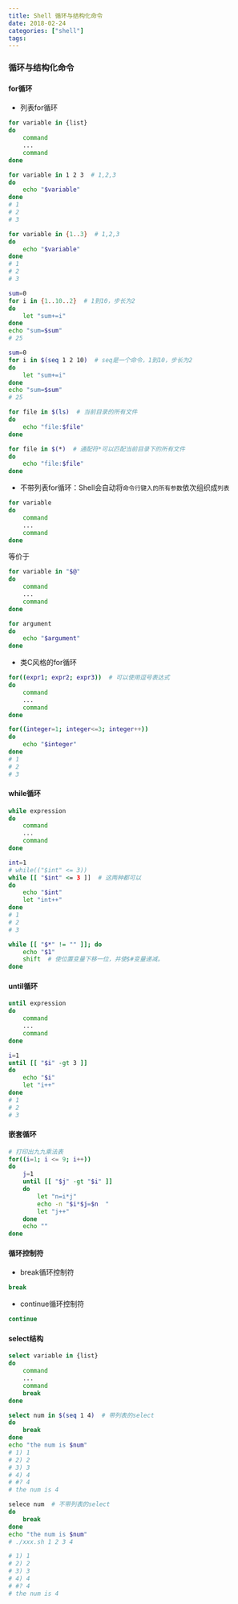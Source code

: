 ```yaml
---
title: Shell 循环与结构化命令
date: 2018-02-24
categories: ["shell"]
tags:
---
```


### 循环与结构化命令

#### for循环

* 列表for循环
```bash
for variable in {list}
do
    command
    ...
    command
done
```

```bash
for variable in 1 2 3  # 1,2,3
do
    echo "$variable"
done
# 1
# 2
# 3
```

```bash
for variable in {1..3}  # 1,2,3
do
    echo "$variable"
done
# 1
# 2
# 3
```

```bash
sum=0
for i in {1..10..2}  # 1到10，步长为2
do
    let "sum+=i"
done
echo "sum=$sum"
# 25
```

```bash
sum=0
for i in $(seq 1 2 10)  # seq是一个命令，1到10，步长为2
do
    let "sum+=i"
done
echo "sum=$sum"
# 25
```

```bash
for file in $(ls)  # 当前目录的所有文件
do
    echo "file:$file"
done
```

```bash
for file in $(*)  # 通配符*可以匹配当前目录下的所有文件
do
    echo "file:$file"
done
```


* 不带列表for循环：Shell会自动将`命令行键入的所有参数`依次组织成`列表`
```bash
for variable
do 
    command
    ...
    command
done
```
等价于
```bash
for variable in "$@"
do 
    command
    ...
    command
done
```

```bash
for argument
do 
    echo "$argument"
done
```


* 类C风格的for循环
```bash
for((expr1; expr2; expr3))  # 可以使用逗号表达式
do 
    command
    ...
    command
done
```

```bash
for((integer=1; integer<=3; integer++))
do
    echo "$integer"
done
# 1
# 2
# 3
```


#### while循环

```bash
while expression
do 
    command
    ...
    command
done
```

```bash
int=1
# while(("$int" <= 3))
while [[ "$int" <= 3 ]]  # 这两种都可以
do
    echo "$int"
    let "int++"
done
# 1
# 2
# 3
```

```bash
while [[ "$*" != "" ]]; do
    echo "$1"
    shift  # 使位置变量下移一位，并使$#变量递减。
done
```


#### until循环

```bash
until expression
do
    command
    ...
    command
done
```

```bash
i=1
until [[ "$i" -gt 3 ]]
do
    echo "$i"
    let "i++"
done
# 1
# 2
# 3
```


#### 嵌套循环

```bash
# 打印出九九乘法表
for((i=1; i <= 9; i++))
do
    j=1
    until [[ "$j" -gt "$i" ]]
    do
        let "n=i*j"
        echo -n "$i*$j=$n  "
        let "j++"
    done
    echo ""
done
```


#### 循环控制符

* break循环控制符
```bash
break
```

* continue循环控制符
```bash
continue
```


#### select结构

```bash
select variable in {list}
do
    command
    ...
    command
    break
done
```

```bash
select num in $(seq 1 4)  # 带列表的select
do
    break
done
echo "the num is $num"
# 1) 1
# 2) 2
# 3) 3
# 4) 4
# #? 4
# the num is 4
```

```bash
selece num  # 不带列表的select
do
    break
done
echo "the num is $num"
# ./xxx.sh 1 2 3 4

# 1) 1
# 2) 2
# 3) 3
# 4) 4
# #? 4
# the num is 4
```
